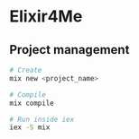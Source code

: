 # Elixir4Me

## Project management
```bash
# Create
mix new <project_name>

# Compile
mix compile

# Run inside iex
iex -S mix
```
